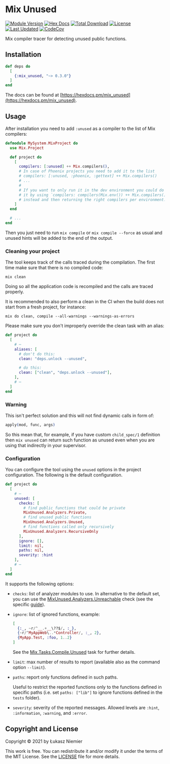 # Mix Unused

[![Module Version](https://img.shields.io/hexpm/v/mix_unused.svg)](https://hex.pm/packages/mix_unused)
[![Hex Docs](https://img.shields.io/badge/hex-docs-lightgreen.svg)](https://hexdocs.pm/mix_unused/)
[![Total Download](https://img.shields.io/hexpm/dt/mix_unused.svg)](https://hex.pm/packages/mix_unused)
[![License](https://img.shields.io/hexpm/l/mix_unused.svg)](https://github.com/hauleth/mix_unused/blob/master/LICENSE.md)
[![Last Updated](https://img.shields.io/github/last-commit/hauleth/mix_unused.svg)](https://github.com/hauleth/mix_unused/commits/master)
[![CodeCov](https://codecov.io/gh/hauleth/mix_unused/branch/master/graph/badge.svg?token=936vbg6xv6)](https://codecov.io/gh/hauleth/mix_unused)

Mix compiler tracer for detecting unused public functions.

## Installation

```elixir
def deps do
  [
    {:mix_unused, "~> 0.3.0"}
  ]
end
```

The docs can be found at [https://hexdocs.pm/mix_unused](https://hexdocs.pm/mix_unused).

## Usage

After installation you need to add `:unused` as a compiler to the list of Mix
compilers:

```elixir
defmodule MySystem.MixProject do
  use Mix.Project

  def project do
    [
      compilers: [:unused] ++ Mix.compilers(),
      # In case of Phoenix projects you need to add it to the list
      # compilers: [:unused, :phoenix, :gettext] ++ Mix.compilers()
      # ...
      #
      # If you want to only run it in the dev environment you could do
      # it by using `compilers: compilers(Mix.env()) ++ Mix.compilers()`
      # instead and then returning the right compilers per environment.
    ]
  end

  # ...
end
```

Then you just need to run `mix compile` or `mix compile --force` as usual
and unused hints will be added to the end of the output.

### Cleaning your project

The tool keeps track of the calls traced during the compilation. The first time make sure that there is no compiled code:

```shell
mix clean
```

Doing so all the application code is recompiled and the calls are traced properly.

It is recommended to also perform a clean in the CI when the build does not start from a fresh project, for instance:

```shell
mix do clean, compile --all-warnings --warnings-as-errors
```

Please make sure you don't improperly override the clean task with an alias:

```elixir
def project do
  [
    # ⋯
    aliases: [
      # don't do this:
      clean: "deps.unlock --unused",

      # do this:
      clean: ["clean", "deps.unlock --unused"],
    ],
    # ⋯
  ]
end
```

### Warning

This isn't perfect solution and this will not find dynamic calls in form of:

```elixir
apply(mod, func, args)
```

So this mean that, for example, if you have custom `child_spec/1` definition
then `mix unused` can return such function as unused even when you are using
that indirectly in your supervisor.

### Configuration

You can configure the tool using the `unused` options in the project configuration.
The following is the default configuration.

```elixir
def project do
  [
    # ⋯
    unused: [
      checks: [
        # find public functions that could be private
        MixUnused.Analyzers.Private,
        # find unused public functions
        MixUnused.Analyzers.Unused,
        # find functions called only recursively
        MixUnused.Analyzers.RecursiveOnly
      ],
      ignore: [],
      limit: nil,
      paths: nil,
      severity: :hint
    ],
    # ⋯
  ]
end
```

It supports the following options:

- `checks`: list of analyzer modules to use.
  In alternative to the default set, you can use the [MixUnused.Analyzers.Unreachable](`MixUnused.Analyzers.Unreachable`) 
  check (see the specific [guide](guides/unreachable-analyzer.md)).

- `ignore`: list of ignored functions, example:

  ```elixir
  [
    {:_, ~r/^__.+__\??$/, :_},
    {~r/^MyAppWeb\..*Controller/, :_, 2},
    {MyApp.Test, :foo, 1..2}
  ]
  ```

  See the [Mix.Tasks.Compile.Unused](`Mix.Tasks.Compile.Unused`) task for further details.

- `limit`: max number of results to report (available also as the command option `--limit`).

- `paths`: report only functions defined in such paths.

  Useful to restrict the reported functions only to the functions defined in specific paths
  (i.e. set `paths: ["lib"]` to ignore functions defined in the `tests` folder).

- `severity`: severity of the reported messages.
  Allowed levels are `:hint`, `:information`, `:warning`, and `:error`.

## Copyright and License

Copyright © 2021 by Łukasz Niemier

This work is free. You can redistribute it and/or modify it under the
terms of the MIT License. See the [LICENSE](./LICENSE) file for more details.
